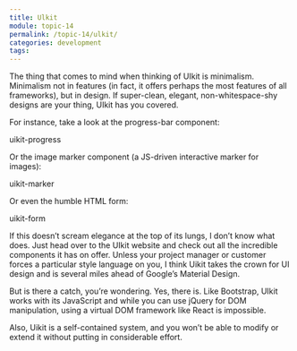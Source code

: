 ```yaml
---
title: Ulkit
module: topic-14
permalink: /topic-14/ulkit/
categories: development
tags:
---
```


<div class="divider-heading"></div>


The thing that comes to mind when thinking of UIkit is minimalism. Minimalism not in features (in fact, it offers perhaps the most features of all frameworks), but in design. If super-clean, elegant, non-whitespace-shy designs are your thing, UIkit has you covered.


For instance, take a look at the progress-bar component:

uikit-progress

 

Or the image marker component (a JS-driven interactive marker for images):

uikit-marker

Or even the humble HTML form:

uikit-form

If this doesn’t scream elegance at the top of its lungs, I don’t know what does. Just head over to the UIkit website and check out all the incredible components it has on offer. Unless your project manager or customer forces a particular style language on you, I think Uikit takes the crown for UI design and is several miles ahead of Google’s Material Design.

But is there a catch, you’re wondering. Yes, there is. Like Bootstrap, UIkit works with its JavaScript and while you can use jQuery for DOM manipulation, using a virtual DOM framework like React is impossible.

Also, Uikit is a self-contained system, and you won’t be able to modify or extend it without putting in considerable effort.


<div class="divider-pg"></div>



